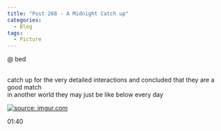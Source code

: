 ```yaml
---
title: "Post 268 - A Midnight Catch up"
categories:
  - Blog
tags:
  - Picture
---
```


@ bed


<br/>
catch up for the very detailed interactions and concluded that they are a good match
<br/>
in another world they may just be like below every day
<br/>

<a href="https://imgur.com/8WNxOCh"><img src="https://i.imgur.com/8WNxOCh.jpg" title="source: imgur.com" /></a>

01:40
<script src="https://utteranc.es/client.js"
        repo="serendipityinlife/serendipityinlife.github.io"
        issue-term="pathname"
        theme="github-light"
        crossorigin="anonymous"
        async>
</script>

